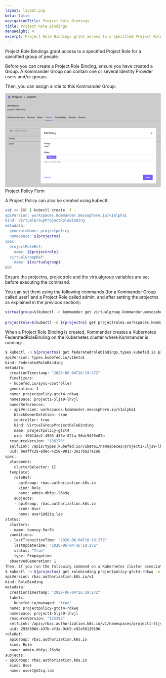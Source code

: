 ```yaml
---
layout: layout.pug
beta: false
navigationTitle: Project Role Bindings
title: Project Role Bindings
menuWeight: 4
excerpt: Project Role Bindings grant access to a specified Project Role for a specified group of people.
---
```


Project Role Bindings grant access to a specified Project Role for a specified group of people.

Before you can create a Project Role Binding, ensure you have created a Group. A Kommander Group can contain one or several Identity Provider users and/or groups.

Then, you can assign a role to this Kommander Group:

![Project Policy Form](../../img/project-edit-policy.png)
Project Policy Form

A Project Policy can also be created using kubectl:

```bash
cat << EOF | kubectl create -f -
apiVersion: workspaces.kommander.mesosphere.io/v1alpha1
kind: VirtualGroupProjectRoleBinding
metadata:
  generateName: projectpolicy-
  namespace: ${projectns}
spec:
  projectRoleRef:
    name: ${projectrole}
  virtualGroupRef:
    name: ${virtualgroup}
EOF
```

Ensure the projectns, projectrole and the virtualgroup variables are set before executing the command.

You can set them using the following commands (for a Kommander Group called user1 and a Project Role called admin, and after setting the projectns as explained in the previous section):

```bash
virtualgroup=$(kubectl -n kommander get virtualgroup.kommander.mesosphere.io -o jsonpath='{.items[?(@.metadata.generateName=="user1-")].metadata.name}')

projectrole=$(kubectl -n ${projectns} get projectroles.workspaces.kommander.mesosphere.io -o jsonpath='{.items[?(@.metadata.generateName=="admin-")].metadata.name}')
```

When a Project Role Binding is created, Kommander creates a Kubernetes FederatedRoleBinding on the Kubernetes cluster where Kommander is running:

```bash
$ kubectl -n ${projectns} get federatedrolebindings.types.kubefed.io projectpolicy-gtct4-rdkwq -o yaml
apiVersion: types.kubefed.io/v1beta1
kind: FederatedRoleBinding
metadata:
  creationTimestamp: "2020-06-04T16:19:27Z"
  finalizers:
  - kubefed.io/sync-controller
  generation: 1
  name: projectpolicy-gtct4-rdkwq
  namespace: project1-5ljs9-lhvjl
  ownerReferences:
  - apiVersion: workspaces.kommander.mesosphere.io/v1alpha1
    blockOwnerDeletion: true
    controller: true
    kind: VirtualGroupProjectRoleBinding
    name: projectpolicy-gtct4
    uid: 19614de2-4593-433e-82fa-96dc9470e07a
  resourceVersion: "196270"
  selfLink: /apis/types.kubefed.io/v1beta1/namespaces/project1-5ljs9-lhvjl/federatedrolebindings/projectpolicy-gtct4-rdkwq
  uid: beaffc29-edec-4258-9813-3a17ba27a2a6
spec:
  placement:
    clusterSelector: {}
  template:
    roleRef:
      apiGroup: rbac.authorization.k8s.io
      kind: Role
      name: admin-dbfpj-l6s9g
    subjects:
    - apiGroup: rbac.authorization.k8s.io
      kind: User
      name: user1@d2iq.lab
status:
  clusters:
  - name: konvoy-5nr5h
  conditions:
  - lastTransitionTime: "2020-06-04T16:19:27Z"
    lastUpdateTime: "2020-06-04T16:19:27Z"
    status: "True"
    type: Propagation
  observedGeneration: 1
Then, if you run the following command on a Kubernetes cluster associated with the Project, you’ll see a Kubernetes RoleBinding Object, in the corresponding namespace:
$ kubectl -n ${projectns} get rolebinding projectpolicy-gtct4-rdkwq -o yaml
apiVersion: rbac.authorization.k8s.io/v1
kind: RoleBinding
metadata:
  creationTimestamp: "2020-06-04T16:19:27Z"
  labels:
    kubefed.io/managed: "true"
  name: projectpolicy-gtct4-rdkwq
  namespace: project1-5ljs9-lhvjl
  resourceVersion: "125392"
  selfLink: /apis/rbac.authorization.k8s.io/v1/namespaces/project1-5ljs9-lhvjl/rolebindings/projectpolicy-gtct4-rdkwq
  uid: 2938398d-437b-4f3a-9cb9-c92e50139196
roleRef:
  apiGroup: rbac.authorization.k8s.io
  kind: Role
  name: admin-dbfpj-l6s9g
subjects:
- apiGroup: rbac.authorization.k8s.io
  kind: User
  name: user1@d2iq.lab
```

